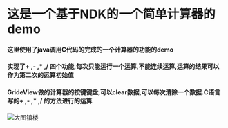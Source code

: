 # 这是一个基于NDK的一个简单计算器的demo
#### 这里使用了java调用C代码的完成的一个计算器的功能的demo
#### 实现了+ ,- ,* ,/ 四个功能,每次只能运行一个运算,不能连续运算,运算的结果可以作为第二次的运算初始值
#### GrideView做的计算器的按键键盘,可以clear数据,可以每次清除一个数据.C语言写的+ ,- ,* ,/ 的方法进行的运算
![大图镇楼](http://upload-images.jianshu.io/upload_images/3001453-17e9698c55ce8162.jpg?imageMogr2/auto-orient/strip%7CimageView2/2/w/1240)